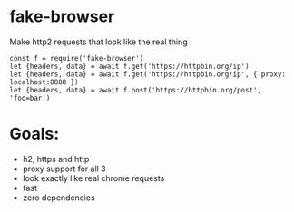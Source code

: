 # fake-browser
Make http2 requests that look like the real thing

```
const f = require('fake-browser')
let {headers, data} = await f.get('https://httpbin.org/ip')
let {headers, data} = await f.get('https://httpbin.org/ip', { proxy: localhost:8888 })
let {headers, data} = await f.post('https://httpbin.org/post', 'foo=bar')

```

# Goals:
- h2, https and http
- proxy support for all 3
- look exactly like real chrome requests
- fast
- zero dependencies